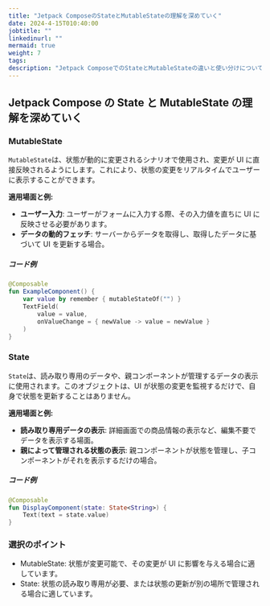 ```yaml
---
title: "Jetpack ComposeのStateとMutableStateの理解を深めていく"
date: 2024-4-15T010:40:00
jobtitle: ""
linkedinurl: ""
mermaid: true
weight: 7
tags:
description: "Jetpack ComposeでのStateとMutableStateの違いと使い分けについての記録。ユーザー入力や動的データ更新におけるMutableStateの使い方、読み取り専用データ表示でのStateの活用方法を整理しています。"
---
```


## Jetpack Compose の State と MutableState の理解を深めていく

### MutableState

`MutableState`は、状態が動的に変更されるシナリオで使用され、変更が UI に直接反映されるようにします。これにより、状態の変更をリアルタイムでユーザーに表示することができます。

**適用場面と例:**

- **ユーザー入力**: ユーザーがフォームに入力する際、その入力値を直ちに UI に反映させる必要があります。
- **データの動的フェッチ**: サーバーからデータを取得し、取得したデータに基づいて UI を更新する場合。

##### コード例

```kotlin
@Composable
fun ExampleComponent() {
    var value by remember { mutableStateOf("") }
    TextField(
        value = value,
        onValueChange = { newValue -> value = newValue }
    )
}
```

### State

`State`は、読み取り専用のデータや、親コンポーネントが管理するデータの表示に使用されます。このオブジェクトは、UI が状態の変更を監視するだけで、自身で状態を更新することはありません。

**適用場面と例:**

- **読み取り専用データの表示**: 詳細画面での商品情報の表示など、編集不要でデータを表示する場面。
- **親によって管理される状態の表示**: 親コンポーネントが状態を管理し、子コンポーネントがそれを表示するだけの場合。

##### コード例

```kotlin
@Composable
fun DisplayComponent(state: State<String>) {
    Text(text = state.value)
}
```

### 選択のポイント

- MutableState: 状態が変更可能で、その変更が UI に影響を与える場合に適しています。
- State: 状態の読み取り専用が必要、または状態の更新が別の場所で管理される場合に適しています。
